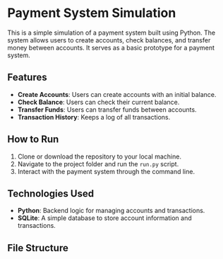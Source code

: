 # Payment System Simulation

This is a simple simulation of a payment system built using Python. The system allows users to create accounts, check balances, and transfer money between accounts. It serves as a basic prototype for a payment system.

## Features

- **Create Accounts**: Users can create accounts with an initial balance.
- **Check Balance**: Users can check their current balance.
- **Transfer Funds**: Users can transfer funds between accounts.
- **Transaction History**: Keeps a log of all transactions.

## How to Run

1. Clone or download the repository to your local machine.
2. Navigate to the project folder and run the `run.py` script.
3. Interact with the payment system through the command line.

## Technologies Used

- **Python**: Backend logic for managing accounts and transactions.
- **SQLite**: A simple database to store account information and transactions.

## File Structure

